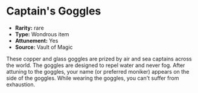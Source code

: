 
# Captain's Goggles

* **Rarity:** rare
* **Type:** Wondrous item
* **Attunement:** Yes
* **Source:** Vault of Magic


These copper and glass goggles are prized by air and sea captains across the world. The goggles are designed to repel water and never fog. After attuning to the goggles, your name (or preferred moniker) appears on the side of the goggles. While wearing the goggles, you can't suffer from exhaustion.
